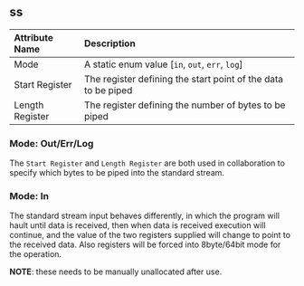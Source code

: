 ## ss

| Attribute Name | Description |
|:--|:--|
| Mode | A static enum value [``in``, ``out``, ``err``, ``log``] |
| Start Register | The register defining the start point of the data to be piped |
| Length Register | The register defining the number of bytes to be piped |

### Mode: Out/Err/Log
The ``Start Register`` and ``Length Register`` are both used in collaboration to specify which bytes to be piped into the standard stream.

### Mode: In
The standard stream input behaves differently, in which the program will hault until data is received, then when data is received  execution will continue, and the value of the two registers supplied will change to point to the received data.
Also registers will be forced into 8byte/64bit mode for the operation.

**NOTE**: these needs to be manually unallocated after use.
